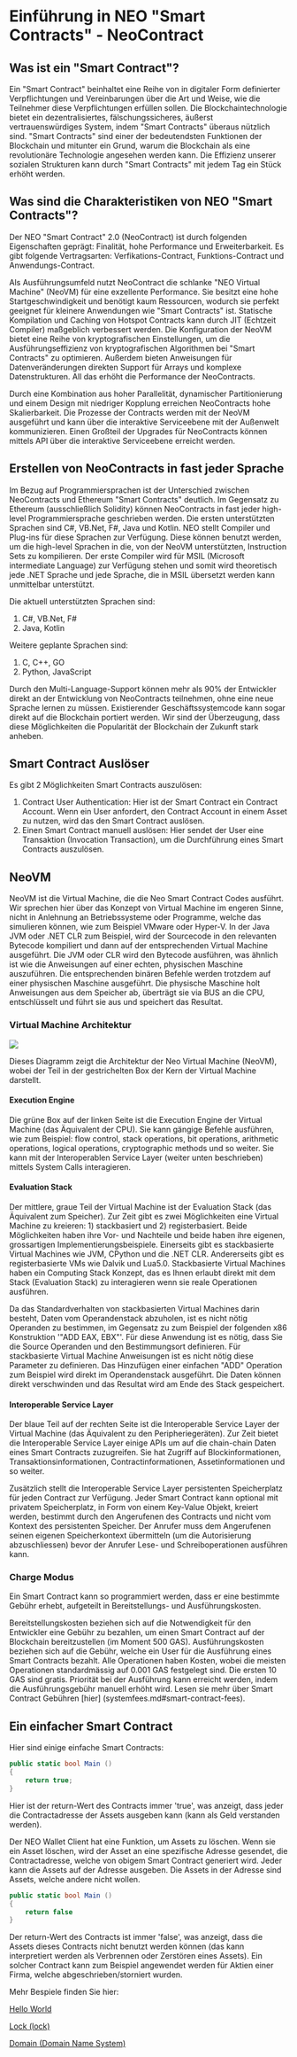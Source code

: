 # Einführung in NEO "Smart Contracts" - NeoContract

## Was ist ein "Smart Contract"?

Ein "Smart Contract" beinhaltet eine Reihe von in digitaler Form definierter Verpflichtungen und Vereinbarungen über die Art und Weise, wie die Teilnehmer diese Verpflichtungen erfüllen sollen. Die Blockchaintechnologie bietet ein dezentralisiertes, fälschungssicheres, äußerst vertrauenswürdiges System, indem "Smart Contracts" überaus nützlich sind. "Smart Contracts" sind einer der bedeutendsten Funktionen der Blockchain und mitunter ein Grund, warum die Blockchain als eine revolutionäre Technologie angesehen werden kann. Die Effizienz unserer sozialen Strukturen kann durch "Smart Contracts" mit jedem Tag ein Stück erhöht werden.

## Was sind die Charakteristiken von NEO "Smart Contracts"?

Der NEO "Smart Contract" 2.0 (NeoContract) ist durch folgenden Eigenschaften geprägt: Finalität, hohe Performance und Erweiterbarkeit. Es gibt folgende Vertragsarten: Verfikations-Contract, Funktions-Contract und Anwendungs-Contract.

Als Ausführungsumfeld nutzt NeoContract die schlanke "NEO Virtual Machine" (NeoVM) für eine exzellente Performance. Sie besitzt eine hohe Startgeschwindigkeit und benötigt kaum Ressourcen, wodurch sie perfekt geeignet für kleinere Anwendungen wie "Smart Contracts" ist. Statische Kompilation und Caching von Hotspot Contracts kann durch JIT (Echtzeit Compiler) maßgeblich verbessert werden. Die Konfiguration der NeoVM bietet eine Reihe von kryptografischen Einstellungen, um die Ausführungseffizienz von kryptografischen Algorithmen bei "Smart Contracts" zu optimieren. Außerdem bieten Anweisungen für Datenveränderungen direkten Support für Arrays und komplexe Datenstrukturen. All das erhöht die Performance der NeoContracts.

Durch eine Kombination aus hoher Parallelität, dynamischer Partitionierung und einem Design mit niedriger Kopplung erreichen NeoContracts hohe Skalierbarkeit. Die Prozesse der Contracts werden mit der NeoVM ausgeführt und kann über die interaktive Serviceebene mit der Außenwelt kommunizieren. Einen Großteil der Upgrades für NeoContracts können mittels API über die interaktive Serviceebene erreicht werden.

## Erstellen von NeoContracts in fast jeder Sprache

Im Bezug auf Programmiersprachen ist der Unterschied zwischen NeoContracts und Ethereum "Smart Contracts" deutlich. Im Gegensatz zu Ethereum (ausschließlich Solidity) können NeoContracts in fast jeder high-level Programmiersprache geschrieben werden. Die ersten unterstützten Sprachen ​​sind C#, VB.Net, F#, Java und Kotlin. NEO stellt Compiler und Plug-ins für diese Sprachen zur Verfügung. Diese können benutzt werden, um die high-level Sprachen in die, von der NeoVM unterstützten, ​​Instruction Sets zu kompilieren. Der erste Compiler wird für MSIL (Microsoft intermediate Language) zur Verfügung stehen und somit wird theoretisch jede .NET Sprache und jede Sprache, die in MSIL übersetzt werden kann unmittelbar unterstützt.  

Die aktuell unterstützten Sprachen sind:

1) C#, VB.Net, F#
2) Java, Kotlin

Weitere geplante Sprachen sind:

1) C, C++, GO
2) Python, JavaScript

Durch den Multi-Language-Support können mehr als 90% der Entwickler direkt an der Entwicklung von NeoContracts teilnehmen, ohne eine neue Sprache lernen zu müssen. Existierender Geschäftssystemcode kann sogar direkt auf die Blockchain portiert werden. Wir sind der Überzeugung, dass diese Möglichkeiten die Popularität der Blockchain der Zukunft stark anheben. 

## Smart Contract Auslöser

Es gibt 2 Möglichkeiten Smart Contracts auszulösen:

1. Contract User Authentication: Hier ist der Smart Contract ein Contract Account. Wenn ein User anfordert, den Contract Account in einem Asset zu nutzen, wird das den Smart Contract auslösen.
2. Einen Smart Contract manuell auslösen: Hier sendet der User eine Transaktion (Invocation Transaction), um die Durchführung eines Smart Contracts auszulösen.

## NeoVM

NeoVM ist die Virtual Machine, die die Neo Smart Contract Codes ausführt.  Wir sprechen hier über das Konzept von Virtual Machine im engeren Sinne, nicht in Anlehnung an Betriebssysteme oder Programme, welche das simulieren können, wie zum Beispiel VMware oder Hyper-V.
In der Java JVM oder .NET CLR zum Beispiel, wird der Sourcecode in den relevanten Bytecode kompiliert und dann auf der entsprechenden Virtual Machine ausgeführt. Die JVM oder CLR wird den Bytecode ausführen, was ähnlich ist wie die Anweisungen auf einer echten, physischen Maschine auszuführen. Die entsprechenden binären Befehle werden trotzdem auf einer physischen Maschine ausgeführt. Die physische Maschine holt Anweisungen aus dem Speicher ab, überträgt sie via BUS an die CPU, entschlüsselt und führt sie aus und speichert das Resultat.

### Virtual Machine Architektur

![](C:/neo-project/docfx/docs/assets/neo-vm.jpg) 

Dieses Diagramm zeigt die Architektur der Neo Virtual Machine (NeoVM), wobei der Teil in der gestrichelten Box der Kern der Virtual Machine darstellt.

#### Execution Engine

Die grüne Box auf der linken Seite ist die Execution Engine der Virtual Machine (das Äquivalent der CPU). Sie kann gängige Befehle ausführen, wie zum Beispiel: flow control, stack operations, bit operations, arithmetic operations, logical operations, cryptographic methods und so weiter. Sie kann mit der Interoperablen Service Layer (weiter unten beschrieben) mittels System Calls interagieren.

#### Evaluation Stack

Der mittlere, graue Teil der Virtual Machine ist der Evaluation Stack (das Äquivalent zum Speicher). Zur Zeit gibt es zwei Möglichkeiten eine Virtual Machine zu kreieren: 1) stackbasiert und 2) registerbasiert. Beide Möglichkeiten haben ihre Vor- und Nachteile und beide haben ihre eigenen, grossartigen Implementierungsbeispiele. Einerseits gibt es stackbasierte Virtual Machines wie JVM, CPython und die .NET CLR. Andererseits gibt es registerbasierte VMs wie Dalvik und Lua5.0. Stackbasierte Virtual Machines haben ein Computing Stack Konzept, das es Ihnen erlaubt direkt mit dem Stack (Evaluation Stack) zu interagieren wenn sie reale Operationen ausführen. 

Da das Standardverhalten von stackbasierten Virtual Machines darin besteht, Daten vom Operandenstack abzuholen, ist es nicht nötig Operanden zu bestimmen, im Gegensatz zu zum Beispiel der folgenden x86 Konstruktion '"ADD EAX, EBX"'. Für diese Anwendung ist es nötig, dass Sie die Source Operanden und den Bestimmungsort definieren. Für stackbasierte Virtual Machine Anweisungen ist es nicht nötig diese Parameter zu definieren. Das Hinzufügen einer einfachen "ADD" Operation zum Beispiel wird direkt im Operandenstack ausgeführt. Die Daten können direkt verschwinden und das Resultat wird am Ende des Stack gespeichert.

#### Interoperable Service Layer

Der blaue Teil auf der rechten Seite ist die Interoperable Service Layer der Virtual Machine (das Äquivalent zu den Peripheriegeräten). Zur Zeit bietet die Interoperable Service Layer einige APIs um auf die chain-chain Daten eines Smart Contracts zuzugreifen. Sie hat Zugriff auf Blockinformationen, Transaktionsinformationen, Contractinformationen, Assetinformationen und so weiter.

Zusätzlich stellt die Interoperable Service Layer persistenten Speicherplatz für jeden Contract zur Verfügung. Jeder Smart Contract kann optional mit privatem Speicherplatz, in Form von einem Key-Value Objekt, kreiert werden, bestimmt durch den Angerufenen des Contracts und nicht vom Kontext des persistenten Speicher. Der Anrufer muss dem Angerufenen seinen eigenen Speicherkontext übermitteln (um die Autorisierung abzuschliessen) bevor der Anrufer Lese- und Schreiboperationen ausführen kann.

### Charge Modus

Ein Smart Contract kann so programmiert werden, dass er eine bestimmte Gebühr erhebt, aufgeteilt in Bereitstellungs- und Ausführungskosten.

Bereitstellungskosten beziehen sich auf die Notwendigkeit für den Entwickler eine Gebühr zu bezahlen, um einen Smart Contract auf der Blockchain bereitzustellen (im Moment 500 GAS). Ausführungskosten beziehen sich auf die Gebühr, welche ein User für die Ausführung eines Smart Contracts bezahlt. Alle Operationen haben Kosten, wobei die meisten Operationen standardmässig auf 0.001 GAS festgelegt sind. Die ersten 10 GAS sind gratis. Priorität bei der Ausführung kann erreicht werden, indem die Ausführungsgebühr manuell erhöht wird. Lesen sie mehr über Smart Contract Gebühren [hier] (systemfees.md#smart-contract-fees).

## Ein einfacher Smart Contract

Hier sind einige einfache Smart Contracts:

```c#
public static bool Main ()
{
    return true;
}
```

Hier ist der return-Wert des Contracts immer 'true', was anzeigt, dass jeder die Contractadresse der Assets ausgeben kann (kann als Geld verstanden werden).

Der NEO Wallet Client hat eine Funktion, um Assets zu löschen. Wenn sie ein Asset löschen, wird der Asset an eine spezifische Adresse gesendet, die Contractadresse, welche von obigem Smart Contract generiert wird. Jeder kann die Assets auf der Adresse ausgeben. Die Assets in der Adresse sind Assets, welche andere nicht wollen.

```c#
public static bool Main ()
{
    return false
}
```

Der return-Wert des Contracts ist immer 'false', was anzeigt, dass die Assets dieses Contracts nicht benutzt werden können (das kann interpretiert werden als Verbrennen oder Zerstören eines Assets). Ein solcher Contract kann zum Beispiel angewendet werden für Aktien einer Firma, welche abgeschrieben/storniert wurden.

Mehr Bespiele finden Sie hier:

[Hello World](tutorial/HelloWorld.md)

[Lock (lock)](tutorial/lock.md)

[Domain (Domain Name System)](tutorial/Domain.md)